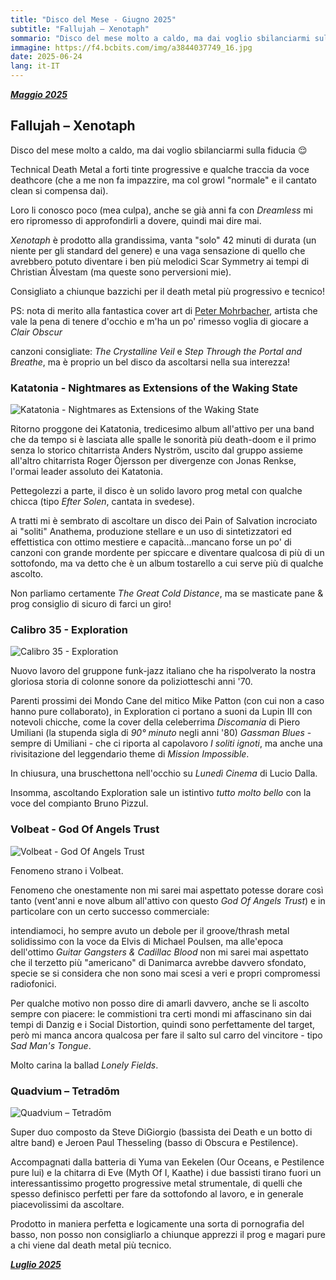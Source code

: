 ```yaml
---
title: "Disco del Mese - Giugno 2025"
subtitle: "Fallujah – Xenotaph"
sommario: "Disco del mese molto a caldo, ma dai voglio sbilanciarmi sulla fiducia 😌"
immagine: https://f4.bcbits.com/img/a3844037749_16.jpg
date: 2025-06-24
lang: it-IT
---
```


[_**Maggio 2025**_](/posts/ita/disco-del-mese-05-2025)

## Fallujah – Xenotaph

Disco del mese molto a caldo, ma dai voglio sbilanciarmi sulla fiducia 😌 

Technical Death Metal a forti tinte progressive e qualche traccia da voce deathcore (che a me non fa impazzire, ma col growl "normale" e il cantato clean si compensa dai).

Loro li conosco poco (mea culpa), anche se già anni fa con _Dreamless_ mi ero ripromesso di approfondirli a dovere, quindi mai dire mai.

_Xenotaph_ è prodotto alla grandissima, vanta "solo" 42 minuti di durata (un niente per gli standard del genere) e una vaga sensazione di quello che avrebbero potuto diventare i ben più melodici Scar Symmetry ai tempi di Christian Älvestam (ma queste sono perversioni mie).

Consigliato a chiunque bazzichi per il death metal più progressivo e tecnico!

PS: nota di merito alla fantastica cover art di [Peter Mohrbacher](https://www.angelarium.net/), artista che vale la pena di tenere d'occhio e m'ha un po' rimesso voglia di giocare a _Clair Obscur_

canzoni consigliate: _The Crystalline Veil_ e _Step Through the Portal and Breathe_, ma è proprio un bel disco da ascoltarsi nella sua interezza!

### Katatonia - Nightmares as Extensions of the Waking State

![Katatonia - Nightmares as Extensions of the Waking State](https://lastfm.freetls.fastly.net/i/u/770x0/3581d0c3e731b175ba915a82828f2ff4.jpg)

Ritorno proggone dei Katatonia, tredicesimo album all'attivo per una band che da tempo si è lasciata alle spalle le sonorità più death-doom e il primo senza lo storico chitarrista Anders Nyström, uscito dal gruppo assieme all'altro chitarrista Roger Öjersson per divergenze con Jonas Renkse, l'ormai leader assoluto dei Katatonia.

Pettegolezzi a parte, il disco è un solido lavoro prog metal con qualche chicca (tipo _Efter Solen_, cantata in svedese).

A tratti mi è sembrato di ascoltare un disco dei Pain of Salvation incrociato ai "soliti" Anathema, produzione stellare e un uso di sintetizzatori ed effettistica con ottimo mestiere e capacità...mancano forse un po' di canzoni con grande mordente per spiccare e diventare qualcosa di più di un sottofondo, ma va detto che è un album tostarello a cui serve più di qualche ascolto.

Non parliamo certamente _The Great Cold Distance_, ma se masticate pane & prog consiglio di sicuro di farci un giro!

### Calibro 35 - Exploration

![Calibro 35 - Exploration](https://f4.bcbits.com/img/a1974574909_16.jpg) 

Nuovo lavoro del gruppone funk-jazz italiano che ha rispolverato la nostra gloriosa storia di colonne sonore da poliziotteschi anni '70.

Parenti prossimi dei Mondo Cane del mitico Mike Patton (con cui non a caso hanno pure collaborato), in Exploration ci portano a suoni da Lupin III con notevoli chicche, come la cover della celeberrima _Discomania_ di Piero Umiliani (la stupenda sigla di _90° minuto_ negli anni '80) _Gassman Blues_ - sempre di Umiliani - che ci riporta al capolavoro _I soliti ignoti_, ma anche una rivisitazione del leggendario theme di _Mission Impossible_.

In chiusura, una bruschettona nell'occhio su _Lunedì Cinema_ di Lucio Dalla.

Insomma, ascoltando Exploration sale un istintivo _tutto molto bello_ con la voce del compianto Bruno Pizzul.

### Volbeat - God Of Angels Trust

![Volbeat - God Of Angels Trust](https://lastfm.freetls.fastly.net/i/u/770x0/080f32b893a2be42e35f31cda2678c9d.jpg) 

Fenomeno strano i Volbeat. 

Fenomeno che onestamente non mi sarei mai aspettato potesse dorare così tanto (vent'anni e nove album all'attivo con questo _God Of Angels Trust_) e in particolare con un certo successo commerciale:

intendiamoci, ho sempre avuto un debole per il groove/thrash metal solidissimo con la voce da Elvis di Michael Poulsen, ma alle'epoca dell'ottimo _Guitar Gangsters & Cadillac Blood_ non mi sarei mai aspettato che il terzetto più "americano" di Danimarca avrebbe davvero sfondato, specie se si considera che non sono mai scesi a veri e propri compromessi radiofonici.

Per qualche motivo non posso dire di amarli davvero, anche se li ascolto sempre con piacere: le commistioni tra certi mondi mi affascinano sin dai tempi di Danzig e i Social Distortion, quindi sono perfettamente del target, però mi manca ancora qualcosa per fare il salto sul carro del vincitore - tipo _Sad Man's Tongue_.

Molto carina la ballad _Lonely Fields_.

### Quadvium – Tetradōm

![Quadvium – Tetradōm](https://f4.bcbits.com/img/a2341625629_16.jpg)

Super duo composto da Steve DiGiorgio (bassista dei Death e un botto di altre band) e Jeroen Paul Thesseling (basso di Obscura e Pestilence).

Accompagnati dalla batteria di Yuma van Eekelen (Our Oceans, e Pestilence pure lui) e la chitarra di Eve (Myth Of I, Kaathe) i due bassisti tirano fuori un interessantissimo progetto progressive metal strumentale, di quelli che spesso definisco perfetti per fare da sottofondo al lavoro, e in generale piacevolissimi da ascoltare.

Prodotto in maniera perfetta e logicamente una sorta di pornografia del basso, non posso non consigliarlo a chiunque apprezzi il prog e magari pure a chi viene dal death metal più tecnico.

[_**Luglio 2025**_](/posts/ita/disco-del-mese-07-2025)
